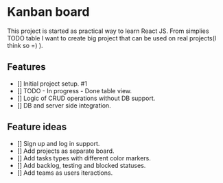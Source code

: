 # Kanban board
This project is started as practical way to learn React JS. From simplies TODO table I want to create big project that can be used on real projects(I think so =) ).

## Features
- [] Initial project setup. #1
- [] TODO - In progress - Done table view.
- [] Logic of CRUD operations without DB support.
- [] DB and server side integration.

## Feature ideas
- [] Sign up and log in support.
- [] Add projects as separate board.
- [] Add tasks types with different color markers.
- [] Add backlog, testing and blocked statuses.
- [] Add teams as users iteractions.

